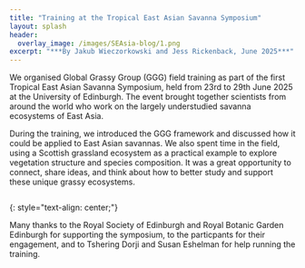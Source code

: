 ```yaml
---
title: "Training at the Tropical East Asian Savanna Symposium"
layout: splash
header:
  overlay_image: /images/SEAsia-blog/1.png
excerpt: "***By Jakub Wieczorkowski and Jess Rickenback, June 2025***"
---
```


We organised Global Grassy Group (GGG) field training as part of the first Tropical East Asian Savanna Symposium, held from 23rd to 29th June 2025 at the University of Edinburgh. The event brought together scientists from around the world who work on the largely understudied savanna ecosystems of East Asia. 

During the training, we introduced the GGG framework and discussed how it could be applied to East Asian savannas. We also spent time in the field, using a Scottish grassland ecosystem as a practical example to explore vegetation structure and species composition. It was a great opportunity to connect, share ideas, and think about how to better study and support these unique grassy ecosystems.

<figure style="width: 1000px" class="align-centre">
  <img src="{{ site.url }}{{ site.baseurl }}/images/SEAsia-blog/2.png" alt="">
</figure>
{: style="text-align: center;"}

Many thanks to the Royal Society of Edinburgh and Royal Botanic Garden Edinburgh for supporting the symposium, to the particpants for their engagement, and to Tshering Dorji and Susan Eshelman for help running the training.
